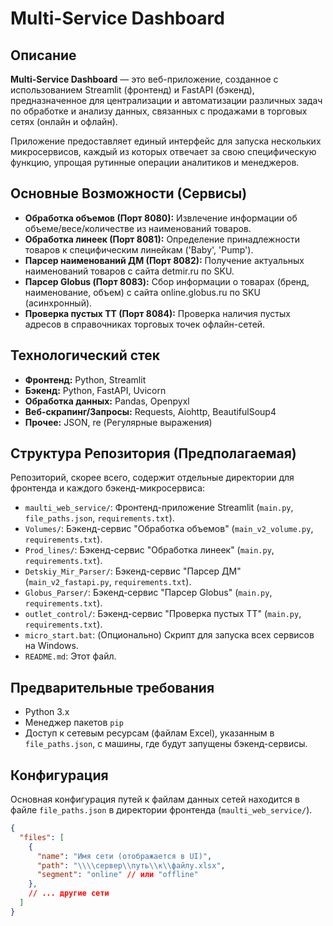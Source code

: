 # Multi-Service Dashboard

## Описание

**Multi-Service Dashboard** — это веб-приложение, созданное с использованием Streamlit (фронтенд) и FastAPI (бэкенд), предназначенное для централизации и автоматизации различных задач по обработке и анализу данных, связанных с продажами в торговых сетях (онлайн и офлайн).

Приложение предоставляет единый интерфейс для запуска нескольких микросервисов, каждый из которых отвечает за свою специфическую функцию, упрощая рутинные операции аналитиков и менеджеров.

## Основные Возможности (Сервисы)

*   **Обработка объемов (Порт 8080):** Извлечение информации об объеме/весе/количестве из наименований товаров.
*   **Обработка линеек (Порт 8081):** Определение принадлежности товаров к специфическим линейкам ('Baby', 'Pump').
*   **Парсер наименований ДМ (Порт 8082):** Получение актуальных наименований товаров с сайта detmir.ru по SKU.
*   **Парсер Globus (Порт 8083):** Сбор информации о товарах (бренд, наименование, объем) с сайта online.globus.ru по SKU (асинхронный).
*   **Проверка пустых ТТ (Порт 8084):** Проверка наличия пустых адресов в справочниках торговых точек офлайн-сетей.

## Технологический стек

*   **Фронтенд:** Python, Streamlit
*   **Бэкенд:** Python, FastAPI, Uvicorn
*   **Обработка данных:** Pandas, Openpyxl
*   **Веб-скрапинг/Запросы:** Requests, Aiohttp, BeautifulSoup4
*   **Прочее:** JSON, re (Регулярные выражения)

## Структура Репозитория (Предполагаемая)

Репозиторий, скорее всего, содержит отдельные директории для фронтенда и каждого бэкенд-микросервиса:

*   `maulti_web_service/`: Фронтенд-приложение Streamlit (`main.py`, `file_paths.json`, `requirements.txt`).
*   `Volumes/`: Бэкенд-сервис "Обработка объемов" (`main_v2_volume.py`, `requirements.txt`).
*   `Prod_lines/`: Бэкенд-сервис "Обработка линеек" (`main.py`, `requirements.txt`).
*   `Detskiy_Mir_Parser/`: Бэкенд-сервис "Парсер ДМ" (`main_v2_fastapi.py`, `requirements.txt`).
*   `Globus_Parser/`: Бэкенд-сервис "Парсер Globus" (`main.py`, `requirements.txt`).
*   `outlet_control/`: Бэкенд-сервис "Проверка пустых ТТ" (`main.py`, `requirements.txt`).
*   `micro_start.bat`: (Опционально) Скрипт для запуска всех сервисов на Windows.
*   `README.md`: Этот файл.

## Предварительные требования

*   Python 3.x
*   Менеджер пакетов `pip`
*   Доступ к сетевым ресурсам (файлам Excel), указанным в `file_paths.json`, с машины, где будут запущены бэкенд-сервисы.

## Конфигурация

Основная конфигурация путей к файлам данных сетей находится в файле `file_paths.json` в директории фронтенда (`maulti_web_service/`).

```json
{
  "files": [
    {
      "name": "Имя сети (отображается в UI)",
      "path": "\\\\сервер\\путь\\к\\файлу.xlsx",
      "segment": "online" // или "offline"
    },
    // ... другие сети
  ]
}
